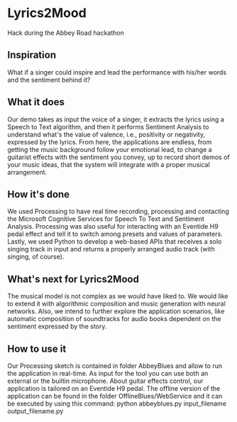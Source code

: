# Lyrics2Mood
Hack during the Abbey Road hackathon

## Inspiration
What if a singer could inspire and lead the performance with his/her words and the sentiment behind it? 

## What it does
Our demo takes as input the voice of a singer, it extracts the lyrics using a Speech to Text algorithm, and then it performs Sentiment Analysis to understand what's the value of valence, i.e., positivity or negativity, expressed by the lyrics. From here, the applications are endless, from getting the music background follow your emotional lead, to change a guitarist effects with the sentiment you convey, up to record short demos of your music ideas, that the system will integrate with a proper musical arrangement.

## How it's done
We used Processing to have real time recording, processing and contacting the Microsoft Cognitive Services for Speech To Text and Sentiment Analysis. Processing was also useful for interacting with an Eventide H9 pedal effect and tell it to switch among presets and values of parameters. Lastly, we used Python to develop a web-based APIs that receives a solo singing track in input and returns a properly arranged audio track (with singing, of course).

## What's next for Lyrics2Mood
The musical model is not complex as we would have liked to. We would like to extend it with algorithmic composition and music generation with neural networks. Also, we intend to further explore the application scenarios, like automatic composition of soundtracks for audio books dependent on the sentiment expressed by the story.

## How to use it
Our Processing sketch is contained in folder AbbeyBlues and allow to run the application in real-time. 
As input for the tool you can use both an external or the builtin microphone. About guitar effects control, our application is tailored on an Eventide H9 pedal.
The offline version of the application can be found in the folder OfflineBlues/WebService and it can be executed by using this command:
	python abbeyblues.py input_filename output_filename.py
